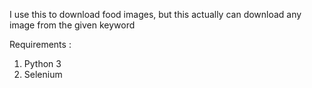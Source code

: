 <p>I use this to download food images, but this actually can download any image from the given keyword</p>
<p>Requirements : </p>
<ol>
  <li>Python 3</li>
  <li>Selenium</li>
</ol>
